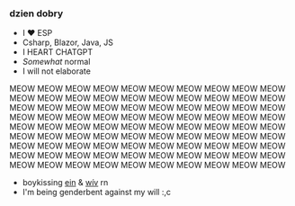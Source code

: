 ### dzien dobry

- I ♥ ESP
- Csharp, Blazor, Java, JS
- I HEART CHATGPT
- *Somewhat* normal
- I will not elaborate
  
MEOW MEOW MEOW MEOW MEOW MEOW MEOW MEOW MEOW MEOW MEOW MEOW MEOW MEOW MEOW MEOW MEOW MEOW
MEOW MEOW MEOW MEOW MEOW MEOW MEOW MEOW MEOW MEOW MEOW MEOW MEOW MEOW MEOW MEOW MEOW MEOW
MEOW MEOW MEOW MEOW MEOW MEOW MEOW MEOW MEOW MEOW MEOW MEOW MEOW MEOW MEOW MEOW MEOW MEOW
MEOW MEOW MEOW MEOW MEOW MEOW MEOW MEOW MEOW MEOW MEOW MEOW MEOW MEOW MEOW MEOW MEOW MEOW
MEOW MEOW MEOW MEOW MEOW MEOW MEOW MEOW MEOW MEOW MEOW MEOW MEOW MEOW MEOW MEOW MEOW MEOW

- boykissing [ein](https://github.com/eingorz) & [wív](https://github.com/veef77) rn
- I'm being genderbent against my will :,c
